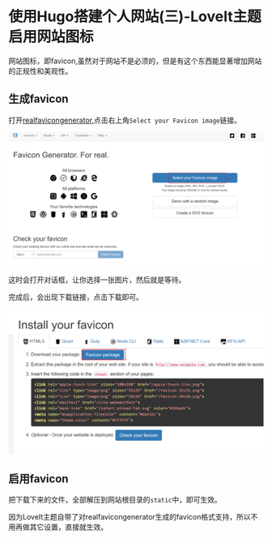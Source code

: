 # 使用Hugo搭建个人网站(三)-LoveIt主题启用网站图标


网站图标，即favicon,虽然对于网站不是必须的，但是有这个东西能显著增加网站的正规性和美观性。

## 生成favicon
打开[realfavicongenerator](https://realfavicongenerator.net/),点击右上角`Select your Favicon image`链接。

![](点击链接.png)  

这时会打开对话框，让你选择一张图片，然后就是等待。

完成后，会出现下载链接，点击下载即可。

![](点击下载.png)

## 启用favicon
把下载下来的文件，全部解压到网站根目录的`static`中，即可生效。

因为LoveIt主题自带了对realfavicongenerator生成的favicon格式支持，所以不用再做其它设置，直接就生效。

